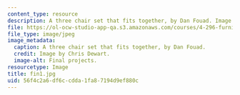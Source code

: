 ```yaml
---
content_type: resource
description: A three chair set that fits together, by Dan Fouad. Image by Chris Dewart.
file: https://ol-ocw-studio-app-qa.s3.amazonaws.com/courses/4-296-furniture-making-spring-2005/56f4c2a6df6ccdda1fa87194d9ef880c_fin1.jpg
file_type: image/jpeg
image_metadata:
  caption: A three chair set that fits together, by Dan Fouad.
  credit: Image by Chris Dewart.
  image-alt: Final projects.
resourcetype: Image
title: fin1.jpg
uid: 56f4c2a6-df6c-cdda-1fa8-7194d9ef880c
---
```

